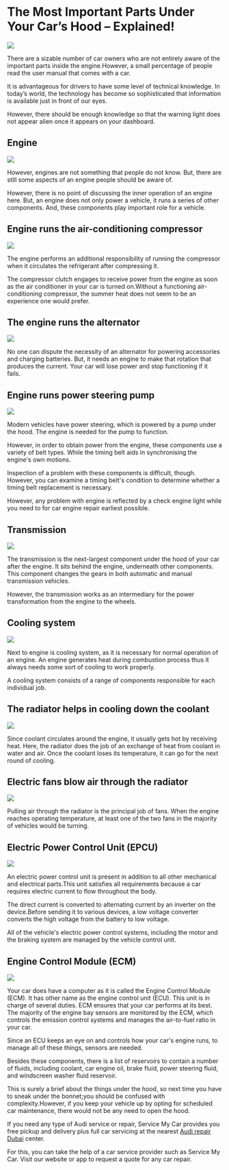 # The Most Important Parts Under Your Car’s Hood – Explained!
![](https://s3-ap-northeast-1.amazonaws.com/g0v-hackmd-images/uploads/upload_a5b99112555e687af7d4250a5b1c8ed0.png)

There are a sizable number of car owners who are not entirely aware of the important parts inside the engine.However, a small percentage of people read the user manual that comes with a car.

It is advantageous for drivers to have some level of technical knowledge. In today’s world, the technology has become so sophisticated that information is available just in front of our eyes.

However, there should be enough knowledge so that the warning light does not appear alien once it appears on your dashboard.

## Engine
![](https://s3-ap-northeast-1.amazonaws.com/g0v-hackmd-images/uploads/upload_96654c88f901961fd9bd419af9eb24b6.jpg)

However, engines are not something that people do not know. But, there are still some aspects of an engine people should be aware of.

However, there is no point of discussing the inner operation of an engine here. But, an engine does not only power a vehicle, it runs a series of other components. And, these components play important role for a vehicle.

## Engine runs the air-conditioning compressor
![](https://s3-ap-northeast-1.amazonaws.com/g0v-hackmd-images/uploads/upload_6bb96e9f41ac99a20d9b1473575f4f70.jpg)

The engine performs an additional responsibility of running the compressor when it circulates the refrigerant after compressing it. 

The compressor clutch engages to receive power from the engine as soon as the air conditioner in your car is turned on.Without a functioning air-conditioning compressor, the summer heat does not seem to be an experience one would prefer.

## The engine runs the alternator
![](https://s3-ap-northeast-1.amazonaws.com/g0v-hackmd-images/uploads/upload_be3ee6856cd0d252f65da1c008e58068.jpg)

No one can dispute the necessity of an alternator for powering accessories and charging batteries. But, it needs an engine to make that rotation that produces the current. Your car will lose power and stop functioning if it fails.

## Engine runs power steering pump
![](https://s3-ap-northeast-1.amazonaws.com/g0v-hackmd-images/uploads/upload_beeb6b0ef378ff21412e8786e9ab1d00.png)

Modern vehicles have power steering, which is powered by a pump under the hood. The engine is needed for the pump to function.

However, in order to obtain power from the engine, these components use a variety of belt types. While the timing belt aids in synchronising the engine's own motions.

Inspection of a problem with these components is difficult, though. However, you can examine a timing belt's condition to determine whether a timing belt replacement is necessary.

However, any problem with engine is reflected by a check engine light while you need to for car engine repair earliest possible.

## Transmission
![](https://s3-ap-northeast-1.amazonaws.com/g0v-hackmd-images/uploads/upload_91d72982ac9bfa9a6c26108addf39bcc.png)

The transmission is the next-largest component under the hood of your car after the engine. It sits behind the engine, underneath other components. This component changes the gears in both automatic and manual transmission vehicles.

However, the transmission works as an intermediary for the power transformation from the engine to the wheels.

## Cooling system
![](https://s3-ap-northeast-1.amazonaws.com/g0v-hackmd-images/uploads/upload_15264b410329901ff4c9383bac967cc2.png)

Next to engine is cooling system, as it is necessary for normal operation of an engine. An engine generates heat during combustion process thus it always needs some sort of cooling to work properly.

A cooling system consists of a range of components responsible for each individual job.

## The radiator helps in cooling down the coolant
![](https://s3-ap-northeast-1.amazonaws.com/g0v-hackmd-images/uploads/upload_fea920429586ef9587ab15a024ae3a14.png)

Since coolant circulates around the engine, it usually gets hot by receiving heat. Here, the radiator does the job of an exchange of heat from coolant in water and air. Once the coolant loses its temperature, it can go for the next round of cooling.

## Electric fans blow air through the radiator
![](https://s3-ap-northeast-1.amazonaws.com/g0v-hackmd-images/uploads/upload_0e02c9e6af926d4267ab3263799d92e8.png)

Pulling air through the radiator is the principal job of fans. When the engine reaches operating temperature, at least one of the two fans in the majority of vehicles would be turning.

## Electric Power Control Unit (EPCU)
![](https://s3-ap-northeast-1.amazonaws.com/g0v-hackmd-images/uploads/upload_c77fa103542646bfe3551ff1001a0a1e.png)

An electric power control unit is present in addition to all other mechanical and electrical parts.This unit satisfies all requirements because a car requires electric current to flow throughout the body.

The direct current is converted to alternating current by an inverter on the device.Before sending it to various devices, a low voltage converter converts the high voltage from the battery to low voltage.

All of the vehicle's electric power control systems, including the motor and the braking system are managed by the vehicle control unit.

## Engine Control Module (ECM)
![](https://s3-ap-northeast-1.amazonaws.com/g0v-hackmd-images/uploads/upload_e060df9fed1553c1bc905f68b4a18728.png)

Your car does have a computer as it is called the Engine Control Module (ECM). It has other name as the engine control unit (ECU). This unit is in charge of several duties. ECM ensures that your car performs at its best. The majority of the engine bay sensors are monitored by the ECM, which controls the emission control systems and manages the air-to-fuel ratio in your car.

Since an ECU keeps an eye on and controls how your car's engine runs, to manage all of these things, sensors are needed.

Besides these components, there is a list of reservoirs to contain a number of fluids, including coolant, car engine oil, brake fluid, power steering fluid, and windscreen washer fluid reservoir.

This is surely a brief about the things under the hood, so next time you have to sneak under the bonnet;you should be confused with complexity.However, if you keep your vehicle up by opting for scheduled car maintenance, there would not be any need to open the hood.

If you need any type of Audi service or repair, Service My Car provides you free pickup and delivery plus full car servicing at the nearest [Audi repair Dubai](https://servicemycar.com/uae/audi-repair-dubai) center.

For this, you can take the help of a car service provider such as Service My Car. Visit our website or app to request a quote for any car repair.
